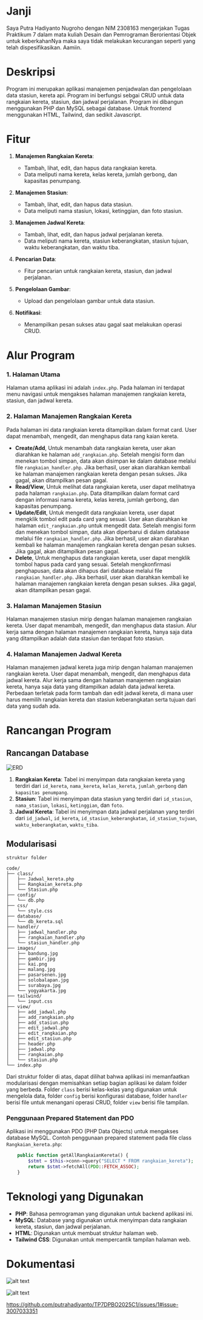 # Janji
Saya Putra Hadiyanto Nugroho dengan NIM 2308163 mengerjakan Tugas Praktikum 7 dalam mata kuliah Desain dan Pemrograman Berorientasi Objek untuk keberkahanNya maka saya tidak melakukan kecurangan seperti yang telah dispesifikasikan. Aamiin.

# Deskripsi
Program ini merupakan aplikasi manajemen penjadwalan dan pengelolaan data stasiun, kereta api. Program ini berfungsi sebgai CRUD untuk data rangkaian kereta, stasiun, dan jadwal perjalanan. Program ini dibangun menggunakan PHP dan MySQL sebagai database. Untuk frontend menggunakan HTML, Tailwind, dan sedikit Javascript. 

# Fitur
1. **Manajemen Rangkaian Kereta**:
   - Tambah, lihat, edit, dan hapus data rangkaian kereta.
   - Data meliputi nama kereta, kelas kereta, jumlah gerbong, dan kapasitas penumpang.

2. **Manajemen Stasiun**:
   - Tambah, lihat, edit, dan hapus data stasiun.
   - Data meliputi nama stasiun, lokasi, ketinggian, dan foto stasiun.

3. **Manajemen Jadwal Kereta**:
   - Tambah, lihat, edit, dan hapus jadwal perjalanan kereta.
   - Data meliputi nama kereta, stasiun keberangkatan, stasiun tujuan, waktu keberangkatan, dan waktu tiba.

4. **Pencarian Data**:
   - Fitur pencarian untuk rangkaian kereta, stasiun, dan jadwal perjalanan.

5. **Pengelolaan Gambar**:
   - Upload dan pengelolaan gambar untuk data stasiun.

6. **Notifikasi**:
   - Menampilkan pesan sukses atau gagal saat melakukan operasi CRUD.

# Alur Program
### 1. Halaman Utama
Halaman utama aplikasi ini adalah `index.php`. Pada halaman ini terdapat menu navigasi untuk mengakses halaman manajemen rangkaian kereta, stasiun, dan jadwal kereta.

### 2. Halaman Manajemen Rangkaian Kereta
Pada halaman ini data rangkaian kereta ditampilkan dalam format card. User dapat menambah, mengedit, dan menghapus data rang
kaian kereta.
- **Create/Add**, Untuk menambah data rangkaian kereta, user akan diarahkan ke halaman `add_rangkaian.php`. Setelah mengisi form dan menekan tombol simpan, data akan disimpan ke dalam database melalui file `rangkaian_handler.php`. Jika berhasil, user akan diarahkan kembali ke halaman manajemen rangkaian kereta dengan pesan sukses. Jika gagal, akan ditampilkan pesan gagal.
- **Read/View**, Untuk melihat data rangkaian kereta, user dapat melihatnya pada halaman `rangkaian.php`. Data ditampilkan dalam format card dengan informasi nama kereta, kelas kereta, jumlah gerbong, dan kapasitas penumpang.
- **Update/Edit**, Untuk mengedit data rangkaian kereta, user dapat mengklik tombol edit pada card yang sesuai. User akan diarahkan ke halaman `edit_rangkaian.php` untuk mengedit data. Setelah mengisi form dan menekan tombol simpan, data akan diperbarui di dalam database melalui file `rangkaian_handler.php`. Jika berhasil, user akan diarahkan kembali ke halaman manajemen rangkaian kereta dengan pesan sukses. Jika gagal, akan ditampilkan pesan gagal.
- **Delete**, Untuk menghapus data rangkaian kereta, user dapat mengklik tombol hapus pada card yang sesuai. Setelah mengkonfirmasi penghapusan, data akan dihapus dari database melalui file `rangkaian_handler.php`. Jika berhasil, user akan diarahkan kembali ke halaman manajemen rangkaian kereta dengan pesan sukses. Jika gagal, akan ditampilkan pesan gagal.

### 3. Halaman Manajemen Stasiun
Halaman manajemen stasiun mirip dengan halaman manajemen rangkaian kereta. User dapat menambah, mengedit, dan menghapus data stasiun. Alur kerja sama dengan halaman manajemen rangkaian kereta, hanya saja data yang ditampilkan adalah data stasiun dan terdapat foto stasiun.

### 4. Halaman Manajemen Jadwal Kereta
Halaman manajemen jadwal kereta juga mirip dengan halaman manajemen rangkaian kereta. User dapat menambah, mengedit, dan menghapus data jadwal kereta. Alur kerja sama dengan halaman manajemen rangkaian kereta, hanya saja data yang ditampilkan adalah data jadwal kereta. Perbedaan terletak pada form tambah dan edit jadwal kereta, di mana user harus memilih rangkaian kereta dan stasiun keberangkatan serta tujuan dari data yang sudah ada.

# Rancangan Program
## Rancangan Database
![ERD](documentation/erd.png)
1. **Rangkaian Kereta**: Tabel ini menyimpan data rangkaian kereta yang terdiri dari `id_kereta`, `nama_kereta`, `kelas_kereta`, `jumlah_gerbong` dan `kapasitas penumpang`.
2. **Stasiun**: Tabel ini menyimpan data stasiun yang terdiri dari `id_stasiun`, `nama_stasiun`, `lokasi`, `ketinggian`, dan `foto`.
3. **Jadwal Kereta**: Tabel ini menyimpan data jadwal perjalanan yang terdiri dari `id_jadwal`, `id_kereta`, `id_stasiun_keberangkatan`, `id_stasiun_tujuan`, `waktu_keberangkatan`, `waktu_tiba`.

## Modularisasi
```
struktur folder

code/
├── class/
│   ├── Jadwal_kereta.php
│   ├── Rangkaian_kereta.php
│   └── Stasiun.php
├── config/
│   └── db.php
├── css/
│   └── style.css
├── database/
│   └── db_kereta.sql
├── handler/
│   ├── jadwal_handler.php
│   ├── rangkaian_handler.php
│   └── stasiun_handler.php
├── images/
│   ├── bandung.jpg
│   ├── gambir.jpg
│   ├── kai.png
│   ├── malang.jpg
│   ├── pasarsenen.jpg
│   ├── solobalapan.jpg
│   ├── surabaya.jpg
│   └── yogyakarta.jpg
├── tailwind/
│   └── input.css
├── view/
│   ├── add_jadwal.php
│   ├── add_rangkaian.php
│   ├── add_stasiun.php
│   ├── edit_jadwal.php
│   ├── edit_rangkaian.php
│   ├── edit_stasiun.php
│   ├── header.php
│   ├── jadwal.php
│   ├── rangkaian.php
│   └── stasiun.php
└── index.php
```
Dari struktur folder di atas, dapat dilihat bahwa aplikasi ini memanfaatkan modularisasi dengan memisahkan setiap bagian aplikasi ke dalam folder yang berbeda. Folder `class` berisi kelas-kelas yang digunakan untuk mengelola data, folder `config` berisi konfigurasi database, folder `handler` berisi file untuk menangani operasi CRUD, folder `view` berisi file tampilan.

### Penggunaan Prepared Statement dan PDO
Aplikasi ini menggunakan PDO (PHP Data Objects) untuk mengakses database MySQL.  Contoh penggunaan prepared statement pada file class `Rangkaian_kereta.php`:
```php
    public function getAllRangkaianKereta() {
        $stmt = $this->conn->query("SELECT * FROM rangkaian_kereta");
        return $stmt->fetchAll(PDO::FETCH_ASSOC);
    }
```

# Teknologi yang Digunakan
- **PHP**: Bahasa pemrograman yang digunakan untuk backend aplikasi ini.
- **MySQL**: Database yang digunakan untuk menyimpan data rangkaian kereta, stasiun, dan jadwal perjalanan.
- **HTML**: Digunakan untuk membuat struktur halaman web.
- **Tailwind CSS**: Digunakan untuk mempercantik tampilan halaman web.

# Dokumentasi
![alt text](documentation/ss.png)

![alt text](documentation/ss2.png)

https://github.com/putrahadiyanto/TP7DPBO2025C1/issues/1#issue-3007033351
